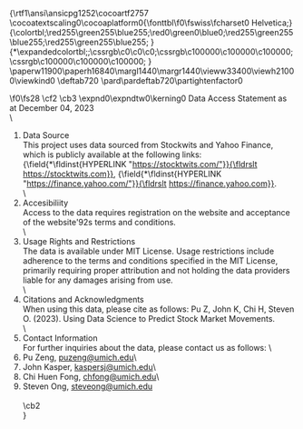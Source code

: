 {\rtf1\ansi\ansicpg1252\cocoartf2757
\cocoatextscaling0\cocoaplatform0{\fonttbl\f0\fswiss\fcharset0 Helvetica;}
{\colortbl;\red255\green255\blue255;\red0\green0\blue0;\red255\green255\blue255;\red255\green255\blue255;
}
{\*\expandedcolortbl;;\cssrgb\c0\c0\c0;\cssrgb\c100000\c100000\c100000;\cssrgb\c100000\c100000\c100000;
}
\paperw11900\paperh16840\margl1440\margr1440\vieww33400\viewh21000\viewkind0
\deftab720
\pard\pardeftab720\partightenfactor0

\f0\fs28 \cf2 \cb3 \expnd0\expndtw0\kerning0
Data Access Statement as at December 04, 2023\
\
1. Data Source\
This project uses data sourced from Stockwits and Yahoo Finance, which is publicly available at the following links: {\field{\*\fldinst{HYPERLINK "https://stocktwits.com/"}}{\fldrslt https://stocktwits.com}}, {\field{\*\fldinst{HYPERLINK "https://finance.yahoo.com/"}}{\fldrslt https://finance.yahoo.com}}.  \
\
2. Accesibiliity\
Access to the data requires registration on the website and acceptance of the website\'92s terms and conditions. \
\
3. Usage Rights and Restrictions\
The data is available under MIT License. Usage restrictions include adherence to the terms and conditions specified in the MIT License, \
primarily requiring proper attribution and not holding the data providers liable for any damages arising from use. \
\
3. Citations and Acknowledgments\
When using this data, please cite as follows: Pu Z, John K, Chi H, Steven O. (2023). Using Data Science to Predict Stock Market Movements.\
\
4. Contact Information\
For further inquiries about the data, please contact us as follows: \
1. Pu Zeng, puzeng@umich.edu\
2. John Kasper, kaspersj@umich.edu\
3. Chi Huen Fong, chfong@umich.edu\
4. Steven Ong, steveong@umich.edu\
\
\cb2 \
}
